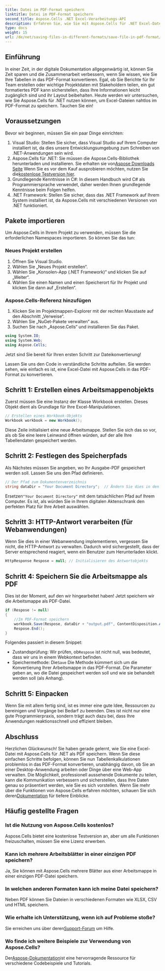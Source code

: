```yaml
---
title: Datei im PDF-Format speichern
linktitle: Datei im PDF-Format speichern
second_title: Aspose.Cells .NET Excel-Verarbeitungs-API
description: Erfahren Sie, wie Sie mit Aspose.Cells für .NET Excel-Dateien mühelos als PDFs speichern. Einfache Schritte und Beispiele für eine einfache Implementierung.
type: docs
weight: 15
url: /de/net/saving-files-in-different-formats/save-file-in-pdf-format/
---
```

## Einführung
In einer Zeit, in der digitale Dokumentation allgegenwärtig ist, können Sie Zeit sparen und die Zusammenarbeit verbessern, wenn Sie wissen, wie Sie Ihre Tabellen in das PDF-Format konvertieren. Egal, ob Sie Berichte für Ihr Team erstellen oder wichtige Projektdaten mit Stakeholdern teilen, ein gut formatiertes PDF kann sicherstellen, dass Ihre Informationen leicht zugänglich sind und ihr Layout beibehalten. Heute werden wir untersuchen, wie Sie Aspose.Cells für .NET nutzen können, um Excel-Dateien nahtlos im PDF-Format zu speichern. Tauchen Sie ein!
## Voraussetzungen
Bevor wir beginnen, müssen Sie ein paar Dinge einrichten:
1. Visual Studio: Stellen Sie sicher, dass Visual Studio auf Ihrem Computer installiert ist, da dies unsere Entwicklungsumgebung zum Schreiben von .NET-Anwendungen sein wird.
2.  Aspose.Cells für .NET: Sie müssen die Aspose.Cells-Bibliothek herunterladen und installieren. Sie erhalten sie von[Aspose Downloads Seite](https://releases.aspose.com/cells/net/) Wenn Sie es vor dem Kauf ausprobieren möchten, nutzen Sie die[kostenlose Testversion hier](https://releases.aspose.com/).
3. Grundlegende Kenntnisse in C#: In diesem Handbuch wird C# als Programmiersprache verwendet, daher werden Ihnen grundlegende Kenntnisse beim Folgen helfen.
4. .NET Framework: Stellen Sie sicher, dass das .NET Framework auf Ihrem System installiert ist, da Aspose.Cells mit verschiedenen Versionen von .NET funktioniert.
## Pakete importieren
Um Aspose.Cells in Ihrem Projekt zu verwenden, müssen Sie die erforderlichen Namespaces importieren. So können Sie das tun:
### Neues Projekt erstellen
1. Öffnen Sie Visual Studio.
2. Wählen Sie „Neues Projekt erstellen“.
3. Wählen Sie „Konsolen-App (.NET Framework)“ und klicken Sie auf „Weiter“.
4. Wählen Sie einen Namen und einen Speicherort für Ihr Projekt und klicken Sie dann auf „Erstellen“.
### Aspose.Cells-Referenz hinzufügen
1. Klicken Sie im Projektmappen-Explorer mit der rechten Maustaste auf den Abschnitt „Verweise“.
2. Wählen Sie „NuGet-Pakete verwalten“ aus.
3. Suchen Sie nach „Aspose.Cells“ und installieren Sie das Paket.
```csharp
using System.IO;
using System.Web;
using Aspose.Cells;
```
Jetzt sind Sie bereit für Ihren ersten Schritt zur Dateikonvertierung!

Lassen Sie uns den Code in verständliche Schritte aufteilen. Sie werden sehen, wie einfach es ist, eine Excel-Datei mit Aspose.Cells in das PDF-Format zu konvertieren.
## Schritt 1: Erstellen eines Arbeitsmappenobjekts
Zuerst müssen Sie eine Instanz der Klasse Workbook erstellen. Dieses Objekt dient als Grundlage für Ihre Excel-Manipulationen.
```csharp
// Erstellen eines Workbook-Objekts
Workbook workbook = new Workbook();
```
Diese Zeile initialisiert eine neue Arbeitsmappe. Stellen Sie sich das so vor, als ob Sie eine leere Leinwand öffnen würden, auf der alle Ihre Tabellendaten gespeichert werden.
## Schritt 2: Festlegen des Speicherpfads
Als Nächstes müssen Sie angeben, wo Ihr Ausgabe-PDF gespeichert werden soll. Lassen Sie uns den Pfad definieren.
```csharp
// Der Pfad zum Dokumentenverzeichnis
string dataDir = "Your Document Directory";  // Ändern Sie dies in den gewünschten Pfad
```
 Ersetzen`"Your Document Directory"` mit dem tatsächlichen Pfad auf Ihrem Computer. Es ist, als würden Sie in Ihrem digitalen Aktenschrank den perfekten Platz für Ihre Arbeit auswählen.
## Schritt 3: HTTP-Antwort verarbeiten (für Webanwendungen)
Wenn Sie dies in einer Webanwendung implementieren, vergessen Sie nicht, die HTTP-Antwort zu verwalten. Dadurch wird sichergestellt, dass der Server entsprechend reagiert, wenn ein Benutzer zum Herunterladen klickt.
```csharp
HttpResponse Respose = null; // Initialisieren des Antwortobjekts
```
## Schritt 4: Speichern Sie die Arbeitsmappe als PDF
Dies ist der Moment, auf den wir hingearbeitet haben! Jetzt speichern wir die Arbeitsmappe als PDF-Datei.
```csharp
if (Respose != null)
{
    //Im PDF-Format speichern
    workbook.Save(Respose, dataDir + "output.pdf", ContentDisposition.Attachment, new PdfSaveOptions());
    Respose.End();
}
```
Folgendes passiert in diesem Snippet:
-  Zustandsprüfung: Wir prüfen, ob`Respose` ist nicht null, was bedeutet, dass wir uns in einem Webkontext befinden.
-  Speichermethode: Die`Save` Die Methode kümmert sich um die Konvertierung Ihrer Arbeitsmappe in das PDF-Format. Die Parameter geben an, wo die Datei gespeichert werden soll und wie sie behandelt werden soll (als Anhang).
## Schritt 5: Einpacken
Wenn Sie mit allem fertig sind, ist es immer eine gute Idee, Ressourcen zu bereinigen und Vorgänge bei Bedarf zu beenden. Dies ist nicht nur eine gute Programmierpraxis, sondern trägt auch dazu bei, dass Ihre Anwendungen reaktionsschnell und effizient bleiben.
## Abschluss
Herzlichen Glückwunsch! Sie haben gerade gelernt, wie Sie eine Excel-Datei mit Aspose.Cells für .NET als PDF speichern. Wenn Sie diese einfachen Schritte befolgen, können Sie nun Tabellenkalkulationen problemlos in das PDF-Format konvertieren, unabhängig davon, ob Sie an einer Desktop-Anwendung arbeiten oder Dinge über eine Web-App verwalten. Die Möglichkeit, professionell aussehende Dokumente zu teilen, kann die Kommunikation verbessern und sicherstellen, dass Ihre Daten genau so präsentiert werden, wie Sie es sich vorstellen.
 Wenn Sie mehr über die Funktionen von Aspose.Cells erfahren möchten, schauen Sie sich deren[Dokumentation](https://reference.aspose.com/cells/net/) für tiefere Einblicke.
## Häufig gestellte Fragen
### Ist die Nutzung von Aspose.Cells kostenlos?
Aspose.Cells bietet eine kostenlose Testversion an, aber um alle Funktionen freizuschalten, müssen Sie eine Lizenz erwerben.
### Kann ich mehrere Arbeitsblätter in einer einzigen PDF speichern?
Ja, Sie können mit Aspose.Cells mehrere Blätter aus einer Arbeitsmappe in einer einzigen PDF-Datei speichern.
### In welchen anderen Formaten kann ich meine Datei speichern?
Neben PDF können Sie Dateien in verschiedenen Formaten wie XLSX, CSV und HTML speichern.
### Wie erhalte ich Unterstützung, wenn ich auf Probleme stoße?
 Sie erreichen uns über deren[Support-Forum](https://forum.aspose.com/c/cells/9) um Hilfe.
### Wo finde ich weitere Beispiele zur Verwendung von Aspose.Cells?
 Der[Aspose-Dokumentation](https://reference.aspose.com/cells/net/)ist eine hervorragende Ressource für verschiedene Codebeispiele und Tutorials.
